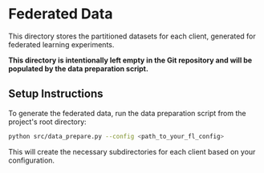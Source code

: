 # Federated Data

This directory stores the partitioned datasets for each client, generated for federated learning experiments.

**This directory is intentionally left empty in the Git repository and will be populated by the data preparation script.**

## Setup Instructions

To generate the federated data, run the data preparation script from the project's root directory:

```bash
python src/data_prepare.py --config <path_to_your_fl_config>
```

This will create the necessary subdirectories for each client based on your configuration.
